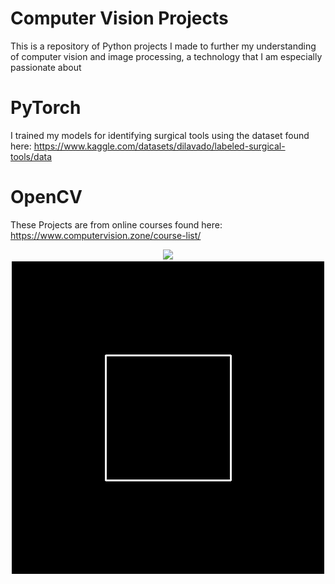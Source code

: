 # Computer Vision Projects
This is a repository of Python projects I made to further my understanding of computer vision and image processing, a technology that I am especially passionate about

# PyTorch
I trained my models for identifying surgical tools using the dataset found here: https://www.kaggle.com/datasets/dilavado/labeled-surgical-tools/data

# OpenCV
These Projects are from online courses found here: https://www.computervision.zone/course-list/

<p align="center">
  <img src="YOLO/Detect.gif" width="300" />
  <img src="OpenCV/Cube.gif" width="500" />
</p>

